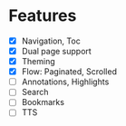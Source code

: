 # Features
- [x] Navigation, Toc
- [x] Dual page support
- [x] Theming
- [x] Flow: Paginated, Scrolled
- [ ] Annotations, Highlights
- [ ] Search
- [ ] Bookmarks
- [ ] TTS